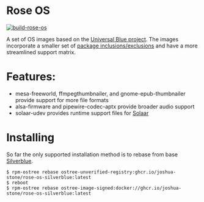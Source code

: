# Rose OS

[![build-rose-os](https://github.com/joshua-stone/rose-os/actions/workflows/build.yml/badge.svg)](https://github.com/joshua-stone/rose-os/actions/workflows/build.yml)

A set of OS images based on the [Universal Blue project](https://universal-blue.org/). The images incorporate a smaller set of [package inclusions/exclusions](https://github.com/joshua-stone/rose-os/blob/main/packages.json) and have a more streamlined support matrix.

# Features:

* mesa-freeworld, ffmpegthumbnailer, and gnome-epub-thumbnailer provide support for more file formats
* alsa-firmware and pipewire-codec-aptx provide broader audio support
* solaar-udev provides runtime support files for [Solaar](https://flathub.org/apps/io.github.pwr_solaar.solaar)

# Installing

So far the only supported installation method is to rebase from base [Silverblue](https://fedoraproject.org/atomic-desktops/silverblue/).

```
$ rpm-ostree rebase ostree-unverified-registry:ghcr.io/joshua-stone/rose-os-silverblue:latest
$ reboot
$ rpm-ostree rebase ostree-image-signed:docker://ghcr.io/joshua-stone/rose-os-silverblue:latest
```

